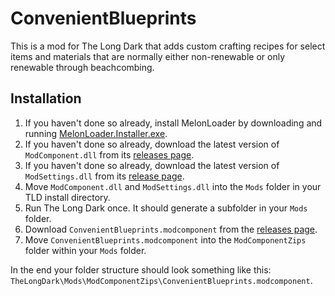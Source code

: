 # ConvenientBlueprints
This is a mod for The Long Dark that adds custom crafting recipes for select items and materials that are normally either non-renewable or only renewable through beachcombing.

## Installation
1. If you haven't done so already, install MelonLoader by downloading and running [MelonLoader.Installer.exe](https://github.com/HerpDerpinstine/MelonLoader/releases/latest/download/MelonLoader.Installer.exe).
2. If you haven't done so already, download the latest version of `ModComponent.dll` from its [releases page](https://github.com/ds5678/ModComponent/releases).
3. If you haven't done so already, download the latest version of `ModSettings.dll` from its [release page](https://github.com/zeobviouslyfakeacc/ModSettings/releases).
4. Move `ModComponent.dll` and `ModSettings.dll` into the `Mods` folder in your TLD install directory.
5. Run The Long Dark once. It should generate a subfolder in your `Mods` folder.
6. Download `ConvenientBlueprints.modcomponent` from the [releases page](https://github.com/Hotklou2404/ConvenientBlueprints/releases).
7. Move `ConvenientBlueprints.modcomponent` into the `ModComponentZips` folder within your `Mods` folder.

In the end your folder structure should look something like this: `TheLongDark\Mods\ModComponentZips\ConvenientBlueprints.modcomponent`.
